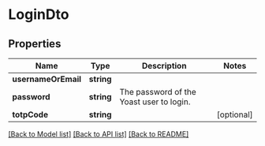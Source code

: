 # LoginDto

## Properties
Name | Type | Description | Notes
------------ | ------------- | ------------- | -------------
**usernameOrEmail** | **string** |  | 
**password** | **string** | The password of the Yoast user to login. | 
**totpCode** | **string** |  | [optional] 

[[Back to Model list]](../../README.md#documentation-for-models) [[Back to API list]](../../README.md#documentation-for-api-endpoints) [[Back to README]](../../README.md)

